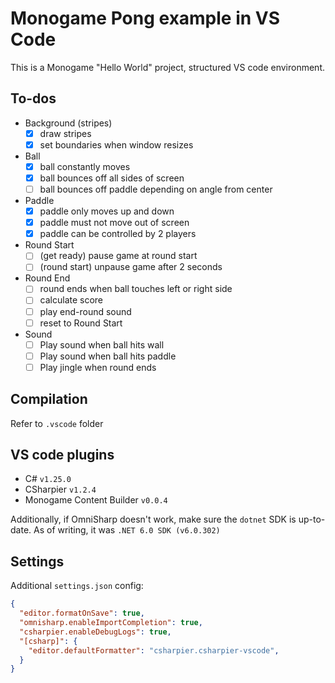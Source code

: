# Monogame Pong example in VS Code

This is a Monogame "Hello World" project, structured VS code environment.

## To-dos

- Background (stripes)
  - [x] draw stripes
  - [x] set boundaries when window resizes

- Ball
  - [x] ball constantly moves
  - [x] ball bounces off all sides of screen
  - [ ] ball bounces off paddle depending on angle from center

- Paddle
  - [x] paddle only moves up and down
  - [x] paddle must not move out of screen
  - [x] paddle can be controlled by 2 players

- Round Start
  - [ ] (get ready) pause game at round start
  - [ ] (round start) unpause game after 2 seconds

- Round End
  - [ ] round ends when ball touches left or right side
  - [ ] calculate score
  - [ ] play end-round sound
  - [ ] reset to Round Start

- Sound
  - [ ] Play sound when ball hits wall
  - [ ] Play sound when ball hits paddle
  - [ ] Play jingle when round ends

## Compilation

Refer to `.vscode` folder

## VS code plugins

- C# `v1.25.0`
- CSharpier `v1.2.4`
- Monogame Content Builder `v0.0.4`

Additionally, if OmniSharp doesn't work, make sure the `dotnet` SDK is up-to-date. As of writing, it was `.NET 6.0 SDK (v6.0.302)`

## Settings

Additional `settings.json` config:

```json
{
  "editor.formatOnSave": true,
  "omnisharp.enableImportCompletion": true,
  "csharpier.enableDebugLogs": true,
  "[csharp]": {
    "editor.defaultFormatter": "csharpier.csharpier-vscode",
  }
}
```